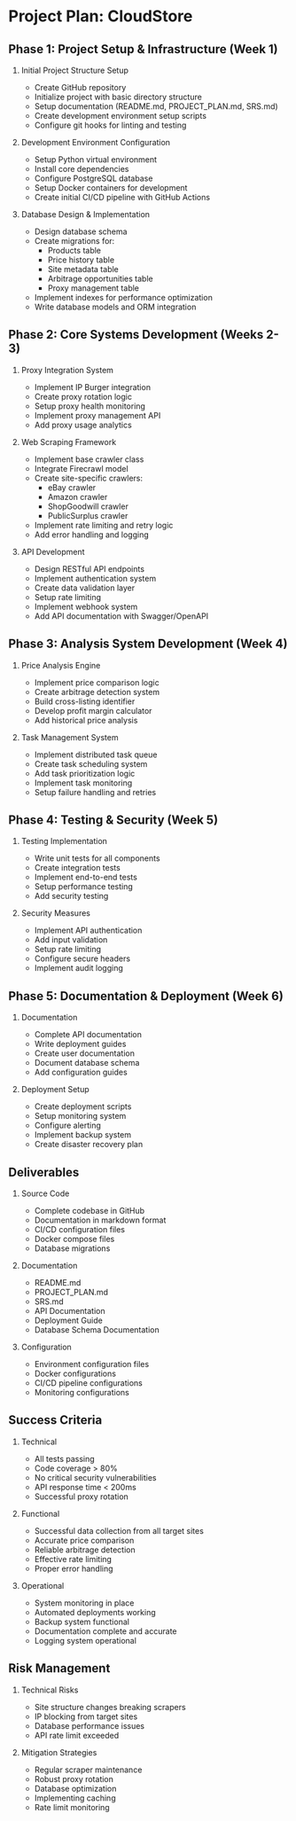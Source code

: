 # Project Plan: CloudStore

## Phase 1: Project Setup & Infrastructure (Week 1)

1. Initial Project Structure Setup
   - Create GitHub repository
   - Initialize project with basic directory structure
   - Setup documentation (README.md, PROJECT_PLAN.md, SRS.md)
   - Create development environment setup scripts
   - Configure git hooks for linting and testing

2. Development Environment Configuration  
   - Setup Python virtual environment 
   - Install core dependencies
   - Configure PostgreSQL database
   - Setup Docker containers for development
   - Create initial CI/CD pipeline with GitHub Actions

3. Database Design & Implementation
   - Design database schema
   - Create migrations for:
     * Products table
     * Price history table
     * Site metadata table
     * Arbitrage opportunities table
     * Proxy management table
   - Implement indexes for performance optimization
   - Write database models and ORM integration

## Phase 2: Core Systems Development (Weeks 2-3)

1. Proxy Integration System
   - Implement IP Burger integration
   - Create proxy rotation logic
   - Setup proxy health monitoring
   - Implement proxy management API
   - Add proxy usage analytics

2. Web Scraping Framework
   - Implement base crawler class
   - Integrate Firecrawl model
   - Create site-specific crawlers:
     * eBay crawler
     * Amazon crawler
     * ShopGoodwill crawler
     * PublicSurplus crawler
   - Implement rate limiting and retry logic
   - Add error handling and logging

3. API Development
   - Design RESTful API endpoints
   - Implement authentication system
   - Create data validation layer
   - Setup rate limiting
   - Implement webhook system
   - Add API documentation with Swagger/OpenAPI

## Phase 3: Analysis System Development (Week 4)

1. Price Analysis Engine
   - Implement price comparison logic
   - Create arbitrage detection system
   - Build cross-listing identifier
   - Develop profit margin calculator
   - Add historical price analysis

2. Task Management System
   - Implement distributed task queue
   - Create task scheduling system
   - Add task prioritization logic
   - Implement task monitoring
   - Setup failure handling and retries

## Phase 4: Testing & Security (Week 5)

1. Testing Implementation
   - Write unit tests for all components
   - Create integration tests
   - Implement end-to-end tests
   - Setup performance testing
   - Add security testing

2. Security Measures
   - Implement API authentication
   - Add input validation
   - Setup rate limiting
   - Configure secure headers
   - Implement audit logging

## Phase 5: Documentation & Deployment (Week 6)

1. Documentation
   - Complete API documentation
   - Write deployment guides
   - Create user documentation
   - Document database schema
   - Add configuration guides

2. Deployment Setup
   - Create deployment scripts
   - Setup monitoring system
   - Configure alerting
   - Implement backup system
   - Create disaster recovery plan

## Deliverables

1. Source Code
   - Complete codebase in GitHub
   - Documentation in markdown format
   - CI/CD configuration files
   - Docker compose files
   - Database migrations

2. Documentation
   - README.md
   - PROJECT_PLAN.md
   - SRS.md
   - API Documentation
   - Deployment Guide
   - Database Schema Documentation

3. Configuration
   - Environment configuration files
   - Docker configurations
   - CI/CD pipeline configurations
   - Monitoring configurations

## Success Criteria

1. Technical
   - All tests passing
   - Code coverage > 80%
   - No critical security vulnerabilities
   - API response time < 200ms
   - Successful proxy rotation

2. Functional
   - Successful data collection from all target sites
   - Accurate price comparison
   - Reliable arbitrage detection
   - Effective rate limiting
   - Proper error handling

3. Operational
   - System monitoring in place
   - Automated deployments working
   - Backup system functional
   - Documentation complete and accurate
   - Logging system operational

## Risk Management

1. Technical Risks
   - Site structure changes breaking scrapers
   - IP blocking from target sites
   - Database performance issues
   - API rate limit exceeded

2. Mitigation Strategies
   - Regular scraper maintenance
   - Robust proxy rotation
   - Database optimization
   - Implementing caching
   - Rate limit monitoring


